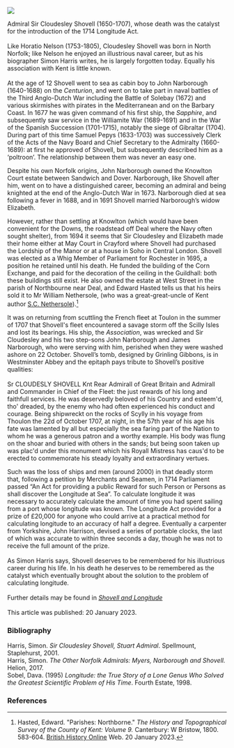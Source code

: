 <a href="https://beta.kent-maps.online"><img src="https://beta.kent-maps.online/juncture/ve-button.png"></a>

<param ve-config title="Admiral Sir Cloudesley Shovell (1650-1707)" author="Dr Diana Hirst" layout="vtl" banner="/images/banners/17c.jpg">

<param ve-entity eid="Q26163" aliases="Sandwich">
<param ve-entity eid="Q179224" aliases="Dover">
<param ve-entity eid="Q6423434" aliases="Knowlton">
<param ve-entity eid="Q1011096" aliases="Deal">
<param ve-entity eid="Q146676" aliases="Crayford">
<param ve-entity eid="Q507517" aliases="Rochester">
<param ve-entity eid="Q2455830" aliases="Northbourne">

Admiral Sir Cloudesley Shovell (1650-1707), whose death was the catalyst for the introduction of the 1714 Longitude Act.
<br><br>
Like Horatio Nelson (1753-1805), Cloudesley Shovell was born in North Norfolk; like Nelson he enjoyed an illustrious naval career, but as his biographer Simon Harris writes, he is largely forgotten today. Equally his association with Kent is little known.
<br><br>
At the age of 12 Shovell went to sea as cabin boy to John Narborough (1640-1688) on the _Centurion_, and went on to take part in naval battles of the Third Anglo-Dutch War including the Battle of Solebay (1672) and various skirmishes with pirates in the Mediterranean and on the Barbary Coast. In 1677 he was given command of his first ship, the _Sapphire_, and subsequently saw service in the Williamite War (1689-1691) and in the War of the Spanish Succession (1701-1715), notably the siege of Gibraltar (1704). During part of this time Samuel Pepys (1633-1703) was successively Clerk of the Acts of the Navy Board and Chief Secretary to the Admiralty (1660-1689): at first he approved of Shovell, but subsequently described him as a ‘poltroon’. The relationship between them was never an easy one.
<param ve-image url="https://upload.wikimedia.org/wikipedia/commons/d/d5/Sir_Cloudesley_Shovell%2C_1650-1707.jpg" label="Sir Cloudesley Shovell 1650-1707" attribution="Michael Dahl, Public domain, via Wikimedia Commons">

Despite his own Norfolk origins, John Narborough owned the Knowlton Court estate between Sandwich and Dover. Narborough, like Shovell after him, went on to have a distinguished career, becoming an admiral and being knighted at the end of the Anglo-Dutch War in 1673. Narborough died at sea following a fever in 1688, and in 1691 Shovell married Narborough’s widow Elizabeth. 
<param ve-image url="https://upload.wikimedia.org/wikipedia/commons/1/14/Knowlton_Court-geograph.org.uk-2570816.jpg" label="Knowlton Court from St Clement church yard" attribution="Nick Smith" license="CC BY-SA 2.0">
<param ve-map center="Q6423434" zoom="15">

However, rather than settling at Knowlton (which would have been convenient for the Downs, the roadstead off Deal where the Navy often sought shelter), from 1694 it seems that Sir Cloudesley and Elizabeth made their home either at May Court in Crayford where Shovell had purchased the Lordship of the Manor or at a house in Soho in Central London. Shovell was elected as a Whig Member of Parliament for Rochester in 1695, a position he retained until his death. He funded the building of the Corn Exchange, and paid for the decoration of the ceiling in the Guildhall: both these buildings still exist. He also owned the estate at West Street in the parish of Northbourne near Deal, and Edward Hasted tells us that his heirs sold it to Mr William Nethersole, (who was a great-great-uncle of Kent author [S.C. Nethersole](/20c/20c-nethersole-biography)).[^ref1]
<param ve-image url="https://upload.wikimedia.org/wikipedia/commons/c/cd/A_Large_Draught_of_the_DOWNES_NYPL1640571.tiff" label="A large draught of the Downes c.1702-7" attribution="New York Public Library, CC0, via Wikimedia Commons">
<param ve-image url="https://upload.wikimedia.org/wikipedia/commons/1/1b/Deal_Walmer_Sandown_Saunders_Guidebook_Page005.jpg" label="Deal Walmer Sandown Saunders Guidebook p.5" attribution="Saunders, Andrew Downing 1931-2009, Public domain, via Wikimedia Commons">
<param ve-map center="Q1011096" zoom="12">

It was on returning from scuttling the French fleet at Toulon in the summer of 1707 that Shovell's fleet encountered a savage storm off the Scilly Isles and lost its bearings. His ship, the _Association_, was wrecked and Sir Cloudesley and his two step-sons John Narborough and James Narborough, who were serving with him, perished when they were washed ashore on 22 October. Shovell’s tomb, designed by Grinling Gibbons, is in Westminster Abbey and the epitaph pays tribute to Shovell’s positive qualities:
<br><br>
Sr CLOUDESLY SHOVELL Knt Rear Admirall of Great Britain and Admirall and Commander in Chief of the Fleet: the just rewards of his long and faithfull services. He was deservedly beloved of his Country and esteem'd, tho' dreaded, by the enemy who had often experienced his conduct and courage. Being shipwreckt on the rocks of Scylly in his voyage from Thoulon the 22d of October 1707, at night, in the 57th year of his age his fate was lamented by all but especially the sea faring part of the Nation
to whom he was a generous patron and a worthy example. His body was flung on the shoar and buried with others in the sands; but being soon taken up was plac'd under this monument which his Royall Mistress has caus'd to be erected to commemorate his steady loyalty and extraordinary vertues.
<param ve-image url="https://upload.wikimedia.org/wikipedia/commons/d/d6/Cloudesleyshovellmemorial.jpg" label="Cloudesley Shovell Memorial" attribution="Op. Deo, Public domain, via Wikimedia Commons">

Such was the loss of ships and men (around 2000) in that deadly storm that, following a petition by Merchants and Seamen, in 1714 Parliament passed “An Act for providing a public Reward for such Person or Persons as shall discover the Longitude at Sea”. To calculate longitude it was necessary to accurately calculate the amount of time you had spent sailing from a port whose longitude was known. The Longitude Act provided for a prize of £20,000 for anyone who could arrive at a practical method for calculating longitude to an accuracy of half a degree. Eventually a carpenter from Yorkshire, John Harrison, devised a series of portable clocks, the last of which was accurate to within three seconds a day, though he was not to receive the full amount of the prize.
<br><br>
As Simon Harris says, Shovell deserves to be remembered for his illustrious career during his life. In his death he deserves to be remembered as the catalyst which eventually brought about the solution to the problem of calculating longitude. 
<br><br>
Further details may be found in [_Shovell and Longitude_](https://www.crayfordhistory.org.uk/wp-content/uploads/pdf%20uploads%20BE/Shovell%20Interactive%20Booklet/ie10_fallback.pdf)
<br><br>
This article was published: 20 January 2023.
<param ve-image url="https://upload.wikimedia.org/wikipedia/commons/9/91/Harrison_H4_clock_in_The_principles_of_Mr_Harrison%27s_time-keeper_1767.jpg" label="Harrison H4 Clock in The Principles of Mr Harrison Time-keeper, 1767" attribution="Ferdinand Berthoud, Public domain, via Wikimedia Commons">

### Bibliography

Harris, Simon. _Sir Cloudesley Shovell, Stuart Admiral_. Spellmount, Staplehurst, 2001.   
Harris, Simon. _The Other Norfolk Admirals: Myers, Narborough and Shovell._ Helion, 2017.   
Sobel, Dava. (1995) _Longitude: the True Story of a Lone Genus Who Solved the Greatest Scientific Problem of His Time_. Fourth Estate, 1998.   

### References

[^ref1]: Hasted, Edward. "Parishes: Northborne." _The History and Topographical Survey of the County of Kent: Volume 9._ Canterbury: W Bristow, 1800. 583-604. [British History Online](http://www.british-history.ac.uk/survey-kent/vol9/pp583-604) Web. 20 January 2023. 
